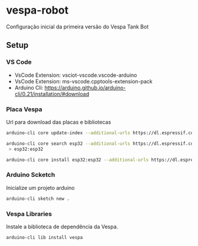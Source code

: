 # vespa-robot

Configuração inicial da primeira versão do Vespa Tank Bot

## Setup

### VS Code

* VsCode Extension: vsciot-vscode.vscode-arduino
* VsCode Extension: ms-vscode.cpptools-extension-pack
* Arduino Cli: https://arduino.github.io/arduino-cli/0.21/installation/#download

### Placa Vespa

Url para download das placas e bibliotecas

```sh
arduino-cli core update-index --additional-urls https://dl.espressif.com/dl/package_esp32_index.json

arduino-cli core search esp32 --additional-urls https://dl.espressif.com/dl/package_esp32_index.json
 > esp32:esp32

arduino-cli core install esp32:esp32 --additional-urls https://dl.espressif.com/dl/package_esp32_index.json
```

### Arduino Scketch

Inicialize um projeto arduino

```sh
arduino-cli sketch new .
```

### Vespa Libraries

Instale a biblioteca de dependência da Vespa.

```sh
arduino-cli lib install vespa
```
